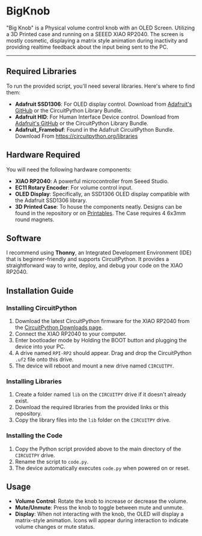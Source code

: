 # BigKnob
"Big Knob" is a Physical volume control knob with an OLED Screen. Utilizing a 3D Printed case and running on a SEEED XIAO RP2040. The screen is mostly cosmetic, displaying a matrix style animation during inactivity and providing realtime feedback about the input being sent to the PC.


---

## Required Libraries

To run the provided script, you'll need several libraries. Here's where to find them:

- **Adafruit SSD1306**: For OLED display control. Download from [Adafruit's GitHub](https://github.com/adafruit/Adafruit_CircuitPython_SSD1306) or the CircuitPython Library Bundle.
- **Adafruit HID**: For Human Interface Device control. Download from [Adafruit's GitHub](https://github.com/adafruit/Adafruit_CircuitPython_HID) or the CircuitPython Library Bundle.
- **Adafruit_Framebuf**: Found in the Adafruit CircuitPython Bundle. Download From https://circuitpython.org/libraries

## Hardware Required

You will need the following hardware components:

- **XIAO RP2040**: A powerful microcontroller from Seeed Studio.
- **EC11 Rotary Encoder**: For volume control input.
- **OLED Display**: Specifically, an SSD1306 OLED display compatible with the Adafruit SSD1306 library.
- **3D Printed Case**: To house the components neatly. Designs can be found in the repository or on [Printables](https://www.printables.com/model/742270-the-big-knob-physical-volume-controller). The Case requires 4 6x3mm round magnets.

## Software 

I recommend using **Thonny**, an Integrated Development Environment (IDE) that is beginner-friendly and supports CircuitPython. It provides a straightforward way to write, deploy, and debug your code on the XIAO RP2040.

## Installation Guide

### Installing CircuitPython

1. Download the latest CircuitPython firmware for the XIAO RP2040 from the [CircuitPython Downloads page](https://circuitpython.org/board/seeeduino_xiao_rp2040/).
2. Connect the XIAO RP2040 to your computer.
3. Enter bootloader mode by Holding the BOOT button and plugging the device into your PC.
4. A drive named `RPI-RP2` should appear. Drag and drop the CircuitPython `.uf2` file onto this drive.
5. The device will reboot and mount a new drive named `CIRCUITPY`.

### Installing Libraries

1. Create a folder named `lib` on the `CIRCUITPY` drive if it doesn't already exist.
2. Download the required libraries from the provided links or this repository.
3. Copy the library files into the `lib` folder on the `CIRCUITPY` drive.

### Installing the Code

1. Copy the Python script provided above to the main directory of the `CIRCUITPY` drive.
2. Rename the script to `code.py`.
3. The device automatically executes `code.py` when powered on or reset.

## Usage

- **Volume Control**: Rotate the knob to increase or decrease the volume.
- **Mute/Unmute**: Press the knob to toggle between mute and unmute.
- **Display**: When not interacting with the knob, the OLED will display a matrix-style animation. Icons will appear during interaction to indicate volume changes or mute status.
